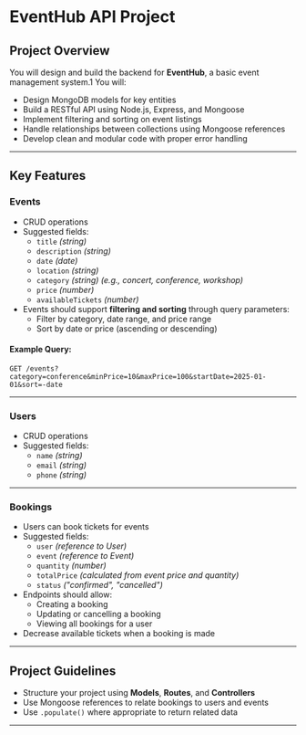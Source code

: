 # EventHub API Project

## Project Overview

You will design and build the backend for **EventHub**, a basic event management system.1
You will:

- Design MongoDB models for key entities
- Build a RESTful API using Node.js, Express, and Mongoose
- Implement filtering and sorting on event listings
- Handle relationships between collections using Mongoose references
- Develop clean and modular code with proper error handling

---

## Key Features

### Events

- CRUD operations
- Suggested fields:
  - `title` *(string)*
  - `description` *(string)*
  - `date` *(date)*
  - `location` *(string)*
  - `category` *(string)* *(e.g., concert, conference, workshop)*
  - `price` *(number)*
  - `availableTickets` *(number)*
- Events should support **filtering and sorting** through query parameters:
  - Filter by category, date range, and price range
  - Sort by date or price (ascending or descending)

#### Example Query:

```
GET /events?category=conference&minPrice=10&maxPrice=100&startDate=2025-01-01&sort=-date
```

---

### Users

- CRUD operations
- Suggested fields:
  - `name` *(string)*
  - `email` *(string)*
  - `phone` *(string)*

---

### Bookings

- Users can book tickets for events
- Suggested fields:
  - `user` *(reference to User)*
  - `event` *(reference to Event)*
  - `quantity` *(number)*
  - `totalPrice` *(calculated from event price and quantity)*
  - `status` *("confirmed", "cancelled")*
- Endpoints should allow:
  - Creating a booking
  - Updating or cancelling a booking
  - Viewing all bookings for a user
- Decrease available tickets when a booking is made

---

## Project Guidelines

- Structure your project using **Models**, **Routes**, and **Controllers**
- Use Mongoose references to relate bookings to users and events
- Use `.populate()` where appropriate to return related data

---
